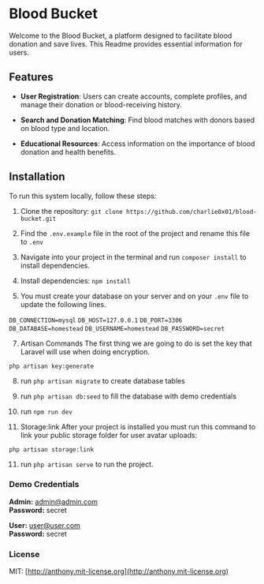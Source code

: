 # Blood Bucket

Welcome to the Blood Bucket, a platform designed to facilitate blood donation and save lives. This Readme provides essential information for users.

## Features

- **User Registration**: Users can create accounts, complete profiles, and manage their donation or blood-receiving history.

- **Search and Donation Matching**: Find blood matches with donors based on blood type and location.

- **Educational Resources**: Access information on the importance of blood donation and health benefits.

## Installation

To run this system locally, follow these steps:

1. Clone the repository: `git clone https://github.com/charlie0x01/blood-bucket.git`

2. Find the `.env.example` file in the root of the project and rename this file to `.env`
   
3. Navigate into your project in the terminal and run `composer install` to install dependencies.

4. Install dependencies: `npm install`

5. You must create your database on your server and on your `.env` file to update the following lines.

`DB_CONNECTION=mysql`
`DB_HOST=127.0.0.1`
`DB_PORT=3306`
`DB_DATABASE=homestead`
`DB_USERNAME=homestead`
`DB_PASSWORD=secret`

7. Artisan Commands
The first thing we are going to do is set the key that Laravel will use when doing encryption.

`php artisan key:generate`

8. run `php artisan migrate` to create database tables

9. run `php artisan db:seed` to fill the database with demo credentials

10. run `npm run dev`

11. Storage:link
After your project is installed you must run this command to link your public storage folder for user avatar uploads:

`php artisan storage:link`

11. run `php artisan serve` to run the project.

### Demo Credentials

**Admin:** admin@admin.com  
**Password:** secret

**User:** user@user.com  
**Password:** secret

### License

MIT: [http://anthony.mit-license.org](http://anthony.mit-license.org)
